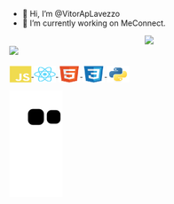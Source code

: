 - 👋 Hi, I’m @VitorApLavezzo
- 🔨 I’m currently working on MeConnect.

<div align="center">
  <a href="https://github.com/VitorApLavezzo">
  <img height="180em" src="https://github-readme-stats.vercel.app/api?username=VitorApLavezzo&show_icons=true&theme=dracula&include_all_commits=true&count_private=true"/>
</div>
  <img height="180em" src="https://github-readme-stats.vercel.app/api/top-langs/?username=VitorApLavezzo&layout=compact&langs_count=7&theme=dracula"/>
<div style="display: inline_block"><br>
  <img align="center" alt="Rafa-Js" height="30" width="40" src="https://raw.githubusercontent.com/devicons/devicon/master/icons/javascript/javascript-plain.svg">
  <img align="center" alt="Rafa-React" height="30" width="40" src="https://raw.githubusercontent.com/devicons/devicon/master/icons/react/react-original.svg">
  <img align="center" alt="Rafa-HTML" height="30" width="40" src="https://raw.githubusercontent.com/devicons/devicon/master/icons/html5/html5-original.svg">
  <img align="center" alt="Rafa-CSS" height="30" width="40" src="https://raw.githubusercontent.com/devicons/devicon/master/icons/css3/css3-original.svg">
  <img align="center" alt="Rafa-Python" height="30" width="40" src="https://raw.githubusercontent.com/devicons/devicon/master/icons/python/python-original.svg">
   
  ![Snake animation](https://github.com/rafaballerini/rafaballerini/blob/output/github-contribution-grid-snake.svg)
</div>
